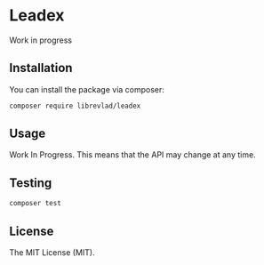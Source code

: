 # Leadex

Work in progress

## Installation

You can install the package via composer:

```bash
composer require librevlad/leadex
```

## Usage

Work In Progress. This means that the API may change at any time.

## Testing

```bash
composer test
```

## License

The MIT License (MIT).
